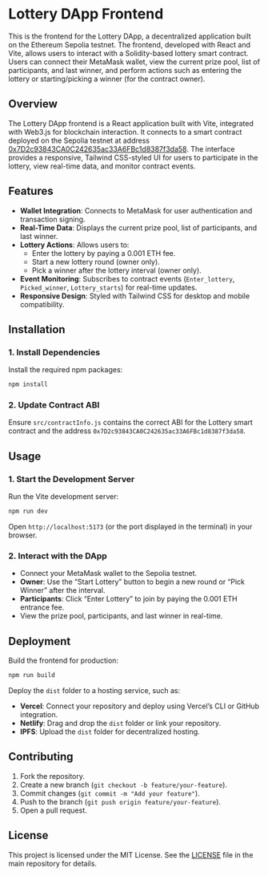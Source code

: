 # Lottery DApp Frontend

This is the frontend for the Lottery DApp, a decentralized application built on the Ethereum Sepolia testnet. The frontend, developed with React and Vite, allows users to interact with a Solidity-based lottery smart contract. Users can connect their MetaMask wallet, view the current prize pool, list of participants, and last winner, and perform actions such as entering the lottery or starting/picking a winner (for the contract owner).

## Overview

The Lottery DApp frontend is a React application built with Vite, integrated with Web3.js for blockchain interaction. It connects to a smart contract deployed on the Sepolia testnet at address [0x7D2c93843CA0C242635ac33A6FBc1d8387f3da58](https://sepolia.etherscan.io/address/0x7D2c93843CA0C242635ac33A6FBc1d8387f3da58). The interface provides a responsive, Tailwind CSS-styled UI for users to participate in the lottery, view real-time data, and monitor contract events.

## Features

- **Wallet Integration**: Connects to MetaMask for user authentication and transaction signing.
- **Real-Time Data**: Displays the current prize pool, list of participants, and last winner.
- **Lottery Actions**: Allows users to:
  - Enter the lottery by paying a 0.001 ETH fee.
  - Start a new lottery round (owner only).
  - Pick a winner after the lottery interval (owner only).
- **Event Monitoring**: Subscribes to contract events (`Enter_lottery`, `Picked_winner`, `Lottery_starts`) for real-time updates.
- **Responsive Design**: Styled with Tailwind CSS for desktop and mobile compatibility.

## Installation

### 1. Install Dependencies

Install the required npm packages:

```bash
npm install
```

### 2. Update Contract ABI

Ensure `src/contractInfo.js` contains the correct ABI for the Lottery smart contract and the address `0x7D2c93843CA0C242635ac33A6FBc1d8387f3da58`.

## Usage

### 1. Start the Development Server

Run the Vite development server:

```bash
npm run dev
```

Open `http://localhost:5173` (or the port displayed in the terminal) in your browser.

### 2. Interact with the DApp

- Connect your MetaMask wallet to the Sepolia testnet.
- **Owner**: Use the “Start Lottery” button to begin a new round or “Pick Winner” after the interval.
- **Participants**: Click “Enter Lottery” to join by paying the 0.001 ETH entrance fee.
- View the prize pool, participants, and last winner in real-time.

## Deployment

Build the frontend for production:

```bash
npm run build
```

Deploy the `dist` folder to a hosting service, such as:

- **Vercel**: Connect your repository and deploy using Vercel’s CLI or GitHub integration.
- **Netlify**: Drag and drop the `dist` folder or link your repository.
- **IPFS**: Upload the `dist` folder for decentralized hosting.

## Contributing

1. Fork the repository.
2. Create a new branch (`git checkout -b feature/your-feature`).
3. Commit changes (`git commit -m "Add your feature"`).
4. Push to the branch (`git push origin feature/your-feature`).
5. Open a pull request.

## License

This project is licensed under the MIT License. See the [LICENSE](LICENSE) file in the main repository for details.
